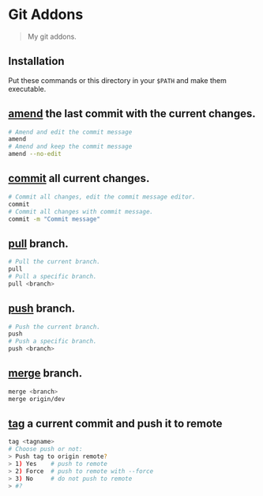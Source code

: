 # Git Addons

> My git addons.

## Installation

Put these commands or this directory in your `$PATH` and make them executable.

## [amend](/amend) the last commit with the current changes.

```bash
# Amend and edit the commit message
amend
# Amend and keep the commit message
amend --no-edit
```

## [commit](/commit) all current changes.

```bash
# Commit all changes, edit the commit message editor.
commit
# Commit all changes with commit message.
commit -m "Commit message"
```

## [pull](/pull) branch.

```bash
# Pull the current branch.
pull
# Pull a specific branch.
pull <branch>
```

## [push](/push) branch.

```bash
# Push the current branch.
push
# Push a specific branch.
push <branch>
```

## [merge](/merge) branch.

```bash
merge <branch>
merge origin/dev
```

## [tag](/tag) a current commit and push it to remote

```bash
tag <tagname>
# Choose push or not:
> Push tag to origin remote?
> 1) Yes    # push to remote
> 2) Force  # push to remote with --force
> 3) No     # do not push to remote
> #? 
```
